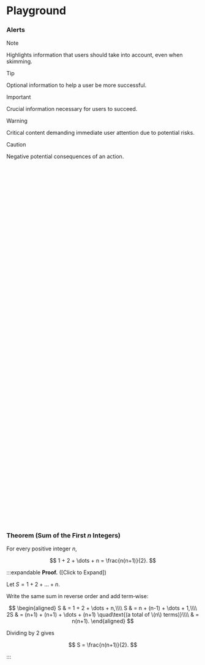 # Playground

### Alerts

> [!NOTE]  
> Highlights information that users should take into account, even when skimming.

> [!TIP]
> Optional information to help a user be more successful.

> [!IMPORTANT]  
> Crucial information necessary for users to succeed.

> [!WARNING]  
> Critical content demanding immediate user attention due to potential risks.

> [!CAUTION]
> Negative potential consequences of an action.

<div id="box" class="jxgbox" style="width:90%; max-width: 480px; aspect-ratio: 1 / 1; margin: 20px auto;"></div>

<script>
    var board = JXG.JSXGraph.initBoard('box', {
        boundingbox: [-5, 10, 7, -6],
        axis:true,
        showCopyright: false,
        showNavigation: false
    });
    board.suspendUpdate();
    var p = [];
    p[0] = board.create('point', [-1,-2], {size:2});
    p[1] = board.create('point', [6,5], {size:2});
    p[2] = board.create('point', [-0.5,1], {size:2});
    p[3] = board.create('point', [3,3], {size:2});
    var f = JXG.Math.Numerics.lagrangePolynomial(p);
    var graph = board.create('functiongraph', [f,-10, 10]);

    var g = function(x) {
        return JXG.Math.Numerics.D(f)(x)-(p[1].Y()-p[0].Y())/(p[1].X()-p[0].X());
    };

    var r = board.create('glider', [
                        function() { return JXG.Math.Numerics.root(g,(p[0].X()+p[1].X())*0.5); },
                        function() { return f(JXG.Math.Numerics.root(g,(p[0].X()+p[1].X())*0.5)); },
                        graph], {name:' ',size:4,fixed:true});
    board.create('tangent', [r], {strokeColor:'#ff0000'});
    line = board.create('line',[p[0],p[1]],{strokeColor:'#ff0000',dash:1});

    board.unsuspendUpdate();
</script>

<div id="jxgbox" class="jxgbox" style="width:90%; max-width: 480px; aspect-ratio: 1 / 1; margin: 20px auto;"></div>

<script>
    const board2 = JXG.JSXGraph.initBoard('jxgbox', {
        axis: true,
        boundingbox: [-8, 8, 8, -8],
        showCopyright: false,
        showNavigation: false
    });

    const ellipse = board2.create('ellipse', [[-4, 0], [4, 0], [0, 3]], {strokeWidth: 2});

</script>

### Theorem (Sum of the First $n$ Integers)

For every positive integer $n$,

$$
1 + 2 + \dots + n = \frac{n(n+1)}{2}.
$$

:::expandable
**Proof.** ([Click to Expand])

Let $S = 1 + 2 + \dots + n$.

Write the same sum in reverse order and add term‑wise:

$$
\begin{aligned}
S & = 1 + 2 + \dots + n,\\\\
S & = n + (n-1) + \dots + 1,\\\\
2S & = (n+1) + (n+1) + \dots + (n+1) 
     \quad\text{(a total of \(n\) terms)}\\\\
    & = n(n+1).
\end{aligned}
$$

Dividing by $2$ gives

$$
S = \frac{n(n+1)}{2}.
$$

:::
